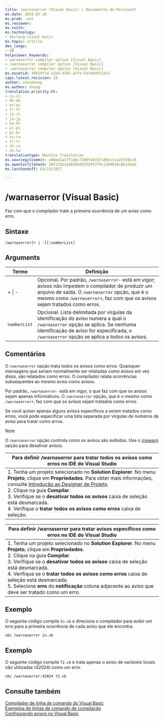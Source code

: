 ```yaml
---
title: /warnaserror (Visual Basic) | Documentos do Microsoft
ms.date: 2015-07-20
ms.prod: .net
ms.reviewer: 
ms.suite: 
ms.technology:
- devlang-visual-basic
ms.topic: article
dev_langs:
- VB
helpviewer_keywords:
- warnaserror compiler option [Visual Basic]
- /warnaserror compiler option [Visual Basic]
- -warnaserror compiler option [Visual Basic]
ms.assetid: 49819f1d-a1bd-4201-affe-5afe6d9712e1
caps.latest.revision: 18
author: stevehoag
ms.author: shoag
translation.priority.ht:
- cs-cz
- de-de
- es-es
- fr-fr
- it-it
- ja-jp
- ko-kr
- pl-pl
- pt-br
- ru-ru
- tr-tr
- zh-cn
- zh-tw
translationtype: Machine Translation
ms.sourcegitcommit: a06bd2a17f1d6c7308fa6337c866c1ca2e7281c0
ms.openlocfilehash: 28f232b1ad8200455550f2f4c1204818c8b143ab
ms.lasthandoff: 03/13/2017

---
```

# <a name="warnaserror-visual-basic"></a>/warnaserror (Visual Basic)
Faz com que o compilador trate a primeira ocorrência de um aviso como erro.  
  
## <a name="syntax"></a>Sintaxe  
  
```  
/warnaserror[+ | -][:numberList]  
```  
  
## <a name="arguments"></a>Arguments  
  
|Termo|Definição|  
|---|---|  
|+ &#124; -|Opcional. Por padrão, `/warnaserror-` está em vigor; avisos não impedem o compilador de produzir um arquivo de saída. O `/warnaserror` opção, que é o mesmo como `/warnaserror+`, faz com que os avisos sejam tratados como erros.|  
|`numberList`|Opcional. Lista delimitada por vírgulas da identificação do aviso numera a qual o `/warnaserror` opção se aplica. Se nenhuma identificação de aviso for especificada, o `/warnaserror` opção se aplica a todos os avisos.|  
  
## <a name="remarks"></a>Comentários  
 O `/warnaserror` opção trata todos os avisos como erros. Quaisquer mensagens que seriam normalmente ser relatadas como avisos em vez disso, são relatados como erros. O compilador relata ocorrências subsequentes ao mesmo aviso como avisos.  
  
 Por padrão, `/warnaserror-` está em vigor, o que faz com que os avisos sejam apenas informativos. O `/warnaserror` opção, que é o mesmo como `/warnaserror+`, faz com que os avisos sejam tratados como erros.  
  
 Se você quiser apenas alguns avisos específicos a serem tratados como erros, você pode especificar uma lista separada por vírgulas de números de aviso para tratar como erros.  
  
> [!NOTE]
>  O `/warnaserror` opção controla como os avisos são exibidos. Use o [/nowarn](../../../visual-basic/reference/command-line-compiler/nowarn.md) opção para desativar avisos.  
  
|Para definir /warnaserror para tratar todos os avisos como erros no IDE do Visual Studio|  
|---|  
|1.  Tenha um projeto selecionado no **Solution Explorer**. No menu **Projeto**, clique em **Propriedades**. Para obter mais informações, consulte [Introdução ao Designer de Projeto](http://msdn.microsoft.com/en-us/898dd854-c98d-430c-ba1b-a913ce3c73d7).<br />2.  Clique na guia **Compilar**.<br />3.  Verifique se o **desativar todos os avisos** caixa de seleção está desmarcada.<br />4.  Verifique o **tratar todos os avisos como erros** caixa de seleção.|  
  
|Para definir /warnaserror para tratar avisos específicos como erros no IDE do Visual Studio|  
|---|  
|1.  Tenha um projeto selecionado no **Solution Explorer**. No menu **Projeto**, clique em **Propriedades**.<br />2.  Clique na guia **Compilar**.<br />3.  Verifique se o **desativar todos os avisos** caixa de seleção está desmarcada.<br />4.  Verifique se o **tratar todos os avisos como erros** caixa de seleção está desmarcada.<br />5.  Selecione **erro** do **notificação** coluna adjacente ao aviso que deve ser tratado como um erro.|  
  
## <a name="example"></a>Exemplo  
 O seguinte código compila `In.vb` e direciona o compilador para exibir um erro para a primeira ocorrência de cada aviso que ele encontra.  
  
```  
vbc /warnaserror in.vb  
```  
  
## <a name="example"></a>Exemplo  
 O seguinte código compila `T2.vb` e trata apenas o aviso de variáveis locais não utilizadas (42024) como um erro.  
  
```  
vbc /warnaserror:42024 t2.vb  
```  
  
## <a name="see-also"></a>Consulte também  
 [Compilador de linha de comando do Visual Basic](../../../visual-basic/reference/command-line-compiler/index.md)   
 [Exemplos de linhas de comando de compilação](../../../visual-basic/reference/command-line-compiler/sample-compilation-command-lines.md)   
 [Configurando avisos no Visual Basic](https://docs.microsoft.com/visualstudio/ide/configuring-warnings-in-visual-basic)
